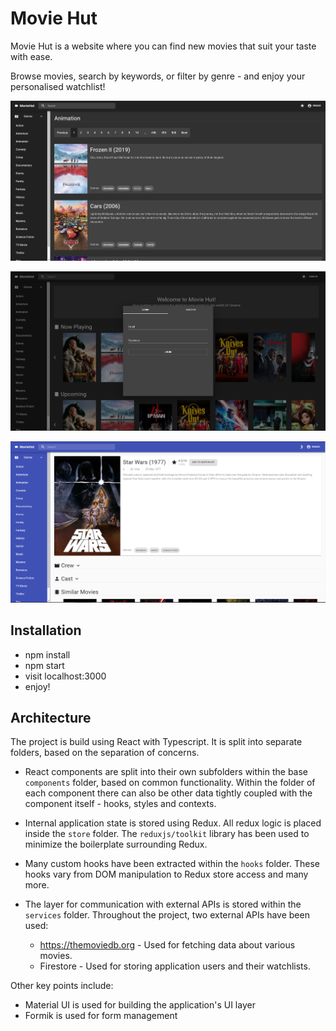 # Movie Hut

Movie Hut is a website where you can find new movies that suit your taste with ease.

Browse movies, search by keywords, or filter by genre - and enjoy your personalised watchlist!

![Search](/images/search.png)

![Sign In](/images/sign-in.png)

![Search](/images/theme.png)

## Installation

- npm install
- npm start
- visit localhost:3000
- enjoy!

## Architecture

The project is build using React with Typescript. It is split into separate folders, based on the separation of concerns.

- React components are split into their own subfolders within the base `components` folder, based on common functionality. Within the folder of each component there can also be other data tightly coupled with the component itself - hooks, styles and contexts.

- Internal application state is stored using Redux. All redux logic is placed inside the `store` folder. The `reduxjs/toolkit` library has been used to minimize the boilerplate surrounding Redux.

- Many custom hooks have been extracted within the `hooks` folder. These hooks vary from DOM manipulation to Redux store access and many more.

- The layer for communication with external APIs is stored within the `services` folder. Throughout the project, two external APIs have been used:
  - https://themoviedb.org - Used for fetching data about various movies.
  - Firestore - Used for storing application users and their watchlists.

Other key points include:
- Material UI is used for building the application's UI layer
- Formik is used for form management
